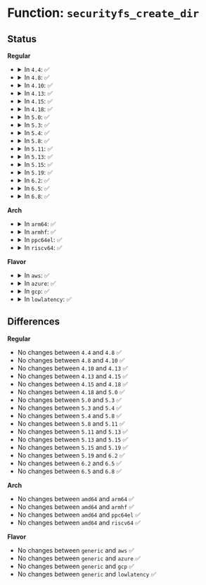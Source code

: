 # Function: <code>securityfs_create_dir</code>

## Status
<b>Regular</b>
<ul>
<li>
<details>
<summary>In <code>4.4</code>: ✅</summary>

```c
struct dentry *securityfs_create_dir(const char *name, struct dentry *parent);
```

**Collision:** Unique Global

**Inline:** No

**Transformation:** False

**Instances:**

```
In security/inode.c (ffffffff8133feb0)
Location: security/inode.c:166
Inline: False
Direct callers:
  - security/apparmor/apparmorfs.c:aafs_create_dir
  - security/apparmor/apparmorfs.c:__aa_fs_profile_mkdir
  - security/apparmor/apparmorfs.c:__aa_fs_profile_mkdir
  - security/apparmor/apparmorfs.c:__aa_fs_ns_mkdir
  - security/apparmor/apparmorfs.c:__aa_fs_ns_mkdir
  - security/apparmor/apparmorfs.c:__aa_fs_ns_mkdir
  - security/integrity/ima/ima_fs.c:ima_fs_init
  - drivers/char/tpm/tpm_eventlog.c:tpm_bios_log_setup
```
**Symbols:**

```
ffffffff8133feb0-ffffffff8133fecd: securityfs_create_dir (STB_GLOBAL)
```
</details>
</li>
<li>
<details>
<summary>In <code>4.8</code>: ✅</summary>

```c
struct dentry *securityfs_create_dir(const char *name, struct dentry *parent);
```

**Collision:** Unique Global

**Inline:** No

**Transformation:** False

**Instances:**

```
In security/inode.c (ffffffff81375540)
Location: security/inode.c:219
Inline: False
Direct callers:
  - security/apparmor/apparmorfs.c:aafs_create_dir
  - security/apparmor/apparmorfs.c:__aa_fs_ns_mkdir
  - security/apparmor/apparmorfs.c:__aa_fs_ns_mkdir
  - security/apparmor/apparmorfs.c:__aa_fs_ns_mkdir
  - security/apparmor/apparmorfs.c:__aa_fs_profile_mkdir
  - security/apparmor/apparmorfs.c:__aa_fs_profile_mkdir
  - security/integrity/ima/ima_fs.c:ima_fs_init
  - drivers/char/tpm/tpm_eventlog.c:tpm_bios_log_setup
```
**Symbols:**

```
ffffffff81375540-ffffffff81375560: securityfs_create_dir (STB_GLOBAL)
```
</details>
</li>
<li>
<details>
<summary>In <code>4.10</code>: ✅</summary>

```c
struct dentry *securityfs_create_dir(const char *name, struct dentry *parent);
```

**Collision:** Unique Global

**Inline:** No

**Transformation:** False

**Instances:**

```
In security/inode.c (ffffffff8138be70)
Location: security/inode.c:218
Inline: False
Direct callers:
  - security/apparmor/apparmorfs.c:aafs_create_dir
  - security/apparmor/apparmorfs.c:__aa_fs_ns_mkdir
  - security/apparmor/apparmorfs.c:__aa_fs_ns_mkdir
  - security/apparmor/apparmorfs.c:__aa_fs_ns_mkdir
  - security/apparmor/apparmorfs.c:__aa_fs_profile_mkdir
  - security/apparmor/apparmorfs.c:__aa_fs_profile_mkdir
  - security/integrity/ima/ima_fs.c:ima_fs_init
  - drivers/char/tpm/tpm_eventlog.c:tpm_bios_log_setup
```
**Symbols:**

```
ffffffff8138be70-ffffffff8138be90: securityfs_create_dir (STB_GLOBAL)
```
</details>
</li>
<li>
<details>
<summary>In <code>4.13</code>: ✅</summary>

```c
struct dentry *securityfs_create_dir(const char *name, struct dentry *parent);
```

**Collision:** Unique Global

**Inline:** No

**Transformation:** False

**Instances:**

```
In security/inode.c (ffffffff813a1b00)
Location: security/inode.c:222
Inline: False
Direct callers:
  - security/apparmor/apparmorfs.c:entry_create_dir
  - security/integrity/ima/ima_fs.c:ima_fs_init
  - drivers/char/tpm/tpm1_eventlog.c:tpm_bios_log_setup
```
**Symbols:**

```
ffffffff813a1b00-ffffffff813a1b20: securityfs_create_dir (STB_GLOBAL)
```
</details>
</li>
<li>
<details>
<summary>In <code>4.15</code>: ✅</summary>

```c
struct dentry *securityfs_create_dir(const char *name, struct dentry *parent);
```

**Collision:** Unique Global

**Inline:** No

**Transformation:** False

**Instances:**

```
In security/inode.c (ffffffff813c7900)
Location: security/inode.c:222
Inline: False
Direct callers:
  - security/apparmor/apparmorfs.c:entry_create_dir
  - security/integrity/ima/ima_fs.c:ima_fs_init
  - drivers/char/tpm/tpm1_eventlog.c:tpm_bios_log_setup
```
**Symbols:**

```
ffffffff813c7900-ffffffff813c7920: securityfs_create_dir (STB_GLOBAL)
```
</details>
</li>
<li>
<details>
<summary>In <code>4.18</code>: ✅</summary>

```c
struct dentry *securityfs_create_dir(const char *name, struct dentry *parent);
```

**Collision:** Unique Global

**Inline:** No

**Transformation:** False

**Instances:**

```
In security/inode.c (ffffffff813f6f30)
Location: security/inode.c:222
Inline: False
Direct callers:
  - security/tomoyo/securityfs_if.c:tomoyo_initerface_init
  - security/apparmor/apparmorfs.c:entry_create_dir
  - security/integrity/iint.c:integrity_fs_init
  - security/integrity/ima/ima_fs.c:ima_fs_init
  - security/integrity/evm/evm_secfs.c:evm_init_secfs
  - drivers/char/tpm/eventlog/common.c:tpm_bios_log_setup
```
**Symbols:**

```
ffffffff813f6f30-ffffffff813f6f50: securityfs_create_dir (STB_GLOBAL)
```
</details>
</li>
<li>
<details>
<summary>In <code>5.0</code>: ✅</summary>

```c
struct dentry *securityfs_create_dir(const char *name, struct dentry *parent);
```

**Collision:** Unique Global

**Inline:** No

**Transformation:** False

**Instances:**

```
In security/inode.c (ffffffff814129e0)
Location: security/inode.c:223
Inline: False
Direct callers:
  - security/tomoyo/securityfs_if.c:tomoyo_initerface_init
  - security/apparmor/apparmorfs.c:entry_create_dir
  - security/integrity/iint.c:integrity_fs_init
  - security/integrity/ima/ima_fs.c:ima_fs_init
  - security/integrity/evm/evm_secfs.c:evm_init_secfs
  - drivers/char/tpm/eventlog/common.c:tpm_bios_log_setup
```
**Symbols:**

```
ffffffff814129e0-ffffffff81412a00: securityfs_create_dir (STB_GLOBAL)
```
</details>
</li>
<li>
<details>
<summary>In <code>5.3</code>: ✅</summary>

```c
struct dentry *securityfs_create_dir(const char *name, struct dentry *parent);
```

**Collision:** Unique Global

**Inline:** No

**Transformation:** False

**Instances:**

```
In security/inode.c (ffffffff81440420)
Location: security/inode.c:228
Inline: False
Direct callers:
  - security/tomoyo/securityfs_if.c:tomoyo_initerface_init
  - security/apparmor/apparmorfs.c:entry_create_dir
  - security/safesetid/securityfs.c:safesetid_init_securityfs
  - security/integrity/iint.c:integrity_fs_init
  - security/integrity/ima/ima_fs.c:ima_fs_init
  - security/integrity/evm/evm_secfs.c:evm_init_secfs
  - drivers/char/tpm/eventlog/common.c:tpm_bios_log_setup
```
**Symbols:**

```
ffffffff81440420-ffffffff81440440: securityfs_create_dir (STB_GLOBAL)
```
</details>
</li>
<li>
<details>
<summary>In <code>5.4</code>: ✅</summary>

```c
struct dentry *securityfs_create_dir(const char *name, struct dentry *parent);
```

**Collision:** Unique Global

**Inline:** No

**Transformation:** False

**Instances:**

```
In security/inode.c (ffffffff81459cf0)
Location: security/inode.c:228
Inline: False
Direct callers:
  - security/tomoyo/securityfs_if.c:tomoyo_initerface_init
  - security/apparmor/apparmorfs.c:entry_create_dir
  - security/safesetid/securityfs.c:safesetid_init_securityfs
  - security/integrity/iint.c:integrity_fs_init
  - security/integrity/ima/ima_fs.c:ima_fs_init
  - security/integrity/evm/evm_secfs.c:evm_init_secfs
  - drivers/char/tpm/eventlog/common.c:tpm_bios_log_setup
```
**Symbols:**

```
ffffffff81459cf0-ffffffff81459d10: securityfs_create_dir (STB_GLOBAL)
```
</details>
</li>
<li>
<details>
<summary>In <code>5.8</code>: ✅</summary>

```c
struct dentry *securityfs_create_dir(const char *name, struct dentry *parent);
```

**Collision:** Unique Global

**Inline:** No

**Transformation:** False

**Instances:**

```
In security/inode.c (ffffffff814acf70)
Location: security/inode.c:228
Inline: False
Direct callers:
  - security/tomoyo/securityfs_if.c:tomoyo_initerface_init
  - security/apparmor/apparmorfs.c:entry_create_dir
  - security/safesetid/securityfs.c:safesetid_init_securityfs
  - security/integrity/iint.c:integrity_fs_init
  - security/integrity/ima/ima_fs.c:ima_fs_init
  - security/integrity/evm/evm_secfs.c:evm_init_secfs
  - drivers/char/tpm/eventlog/common.c:tpm_bios_log_setup
```
**Symbols:**

```
ffffffff814acf70-ffffffff814acf90: securityfs_create_dir (STB_GLOBAL)
```
</details>
</li>
<li>
<details>
<summary>In <code>5.11</code>: ✅</summary>

```c
struct dentry *securityfs_create_dir(const char *name, struct dentry *parent);
```

**Collision:** Unique Global

**Inline:** No

**Transformation:** False

**Instances:**

```
In security/inode.c (ffffffff814ca4c0)
Location: security/inode.c:228
Inline: False
Direct callers:
  - security/tomoyo/securityfs_if.c:tomoyo_initerface_init
  - security/apparmor/apparmorfs.c:entry_create_dir
  - security/safesetid/securityfs.c:safesetid_init_securityfs
  - security/integrity/iint.c:integrity_fs_init
  - security/integrity/ima/ima_fs.c:ima_fs_init
  - security/integrity/evm/evm_secfs.c:evm_init_secfs
  - drivers/char/tpm/eventlog/common.c:tpm_bios_log_setup
```
**Symbols:**

```
ffffffff814ca4c0-ffffffff814ca4e0: securityfs_create_dir (STB_GLOBAL)
```
</details>
</li>
<li>
<details>
<summary>In <code>5.13</code>: ✅</summary>

```c
struct dentry *securityfs_create_dir(const char *name, struct dentry *parent);
```

**Collision:** Unique Global

**Inline:** No

**Transformation:** False

**Instances:**

```
In security/inode.c (ffffffff814d0af0)
Location: security/inode.c:228
Inline: False
Direct callers:
  - security/tomoyo/securityfs_if.c:tomoyo_initerface_init
  - security/apparmor/apparmorfs.c:entry_create_dir
  - security/safesetid/securityfs.c:safesetid_init_securityfs
  - security/integrity/iint.c:integrity_fs_init
  - security/integrity/ima/ima_fs.c:ima_fs_init
  - security/integrity/evm/evm_secfs.c:evm_init_secfs
  - drivers/char/tpm/eventlog/common.c:tpm_bios_log_setup
```
**Symbols:**

```
ffffffff814d0af0-ffffffff814d0b10: securityfs_create_dir (STB_GLOBAL)
```
</details>
</li>
<li>
<details>
<summary>In <code>5.15</code>: ✅</summary>

```c
struct dentry *securityfs_create_dir(const char *name, struct dentry *parent);
```

**Collision:** Unique Global

**Inline:** No

**Transformation:** False

**Instances:**

```
In security/inode.c (ffffffff81529820)
Location: security/inode.c:228
Inline: False
Direct callers:
  - security/tomoyo/securityfs_if.c:tomoyo_initerface_init
  - security/apparmor/apparmorfs.c:entry_create_dir
  - security/safesetid/securityfs.c:safesetid_init_securityfs
  - security/integrity/iint.c:integrity_fs_init
  - security/integrity/ima/ima_fs.c:ima_fs_init
  - security/integrity/evm/evm_secfs.c:evm_init_secfs
  - drivers/char/tpm/eventlog/common.c:tpm_bios_log_setup
```
**Symbols:**

```
ffffffff81529820-ffffffff81529840: securityfs_create_dir (STB_GLOBAL)
```
</details>
</li>
<li>
<details>
<summary>In <code>5.19</code>: ✅</summary>

```c
struct dentry *securityfs_create_dir(const char *name, struct dentry *parent);
```

**Collision:** Unique Global

**Inline:** No

**Transformation:** False

**Instances:**

```
In security/inode.c (ffffffff815bf010)
Location: security/inode.c:228
Inline: False
Direct callers:
  - security/tomoyo/securityfs_if.c:tomoyo_initerface_init
  - security/apparmor/apparmorfs.c:entry_create_dir
  - security/safesetid/securityfs.c:safesetid_init_securityfs
  - security/integrity/iint.c:integrity_fs_init
  - security/integrity/ima/ima_fs.c:ima_fs_init
  - security/integrity/evm/evm_secfs.c:evm_init_secfs
  - drivers/char/tpm/eventlog/common.c:tpm_bios_log_setup
```
**Symbols:**

```
ffffffff815bf010-ffffffff815bf042: securityfs_create_dir (STB_GLOBAL)
```
</details>
</li>
<li>
<details>
<summary>In <code>6.2</code>: ✅</summary>

```c
struct dentry *securityfs_create_dir(const char *name, struct dentry *parent);
```

**Collision:** Unique Global

**Inline:** No

**Transformation:** False

**Instances:**

```
In security/inode.c (ffffffff8166b3e0)
Location: security/inode.c:228
Inline: False
Direct callers:
  - security/tomoyo/securityfs_if.c:tomoyo_initerface_init
  - security/apparmor/apparmorfs.c:entry_create_dir
  - security/safesetid/securityfs.c:safesetid_init_securityfs
  - security/integrity/iint.c:integrity_fs_init
  - security/integrity/ima/ima_fs.c:ima_fs_init
  - security/integrity/evm/evm_secfs.c:evm_init_secfs
  - drivers/char/tpm/eventlog/common.c:tpm_bios_log_setup
```
**Symbols:**

```
ffffffff8166b3e0-ffffffff8166b412: securityfs_create_dir (STB_GLOBAL)
```
</details>
</li>
<li>
<details>
<summary>In <code>6.5</code>: ✅</summary>

```c
struct dentry *securityfs_create_dir(const char *name, struct dentry *parent);
```

**Collision:** Unique Global

**Inline:** No

**Transformation:** False

**Instances:**

```
In security/inode.c (ffffffff816a3b40)
Location: security/inode.c:228
Inline: False
Direct callers:
  - security/tomoyo/securityfs_if.c:tomoyo_initerface_init
  - security/apparmor/apparmorfs.c:entry_create_dir
  - security/safesetid/securityfs.c:safesetid_init_securityfs
  - security/integrity/iint.c:integrity_fs_init
  - security/integrity/ima/ima_fs.c:ima_fs_init
  - security/integrity/evm/evm_secfs.c:evm_init_secfs
  - drivers/char/tpm/eventlog/common.c:tpm_bios_log_setup
```
**Symbols:**

```
ffffffff816a3b40-ffffffff816a3b72: securityfs_create_dir (STB_GLOBAL)
```
</details>
</li>
<li>
<details>
<summary>In <code>6.8</code>: ✅</summary>

```c
struct dentry *securityfs_create_dir(const char *name, struct dentry *parent);
```

**Collision:** Unique Global

**Inline:** No

**Transformation:** False

**Instances:**

```
In security/inode.c (ffffffff816e05a0)
Location: security/inode.c:228
Inline: False
Direct callers:
  - security/tomoyo/securityfs_if.c:tomoyo_initerface_init
  - security/apparmor/apparmorfs.c:entry_create_dir
  - security/safesetid/securityfs.c:safesetid_init_securityfs
  - security/integrity/iint.c:integrity_fs_init
  - security/integrity/ima/ima_fs.c:ima_fs_init
  - security/integrity/evm/evm_secfs.c:evm_init_secfs
  - drivers/char/tpm/eventlog/common.c:tpm_bios_log_setup
```
**Symbols:**

```
ffffffff816e05a0-ffffffff816e05d2: securityfs_create_dir (STB_GLOBAL)
```
</details>
</li>
</ul>
<b>Arch</b>
<ul>
<li>
<details>
<summary>In <code>arm64</code>: ✅</summary>

```c
struct dentry *securityfs_create_dir(const char *name, struct dentry *parent);
```

**Collision:** Unique Global

**Inline:** No

**Transformation:** False

**Instances:**

```
In security/inode.c (ffff800010546018)
Location: security/inode.c:228
Inline: False
Direct callers:
  - security/tomoyo/securityfs_if.c:tomoyo_initerface_init
  - security/apparmor/apparmorfs.c:entry_create_dir
  - security/safesetid/securityfs.c:safesetid_init_securityfs
  - security/integrity/iint.c:integrity_fs_init
  - security/integrity/ima/ima_fs.c:ima_fs_init
  - security/integrity/evm/evm_secfs.c:evm_init_secfs
  - drivers/char/tpm/eventlog/common.c:tpm_bios_log_setup
```
**Symbols:**

```
ffff800010546018-ffff80001054605c: securityfs_create_dir (STB_GLOBAL)
```
</details>
</li>
<li>
<details>
<summary>In <code>armhf</code>: ✅</summary>

```c
struct dentry *securityfs_create_dir(const char *name, struct dentry *parent);
```

**Collision:** Unique Global

**Inline:** No

**Transformation:** False

**Instances:**

```
In security/inode.c (c06fbe00)
Location: security/inode.c:228
Inline: False
Direct callers:
  - security/tomoyo/securityfs_if.c:tomoyo_initerface_init
  - security/apparmor/apparmorfs.c:entry_create_dir
  - security/safesetid/securityfs.c:safesetid_init_securityfs
  - security/integrity/iint.c:integrity_fs_init
  - security/integrity/ima/ima_fs.c:ima_fs_init
  - security/integrity/evm/evm_secfs.c:evm_init_secfs
  - drivers/char/tpm/eventlog/common.c:tpm_bios_log_setup
```
**Symbols:**

```
c06fbe00-c06fbe38: securityfs_create_dir (STB_GLOBAL)
```
</details>
</li>
<li>
<details>
<summary>In <code>ppc64el</code>: ✅</summary>

```c
struct dentry *securityfs_create_dir(const char *name, struct dentry *parent);
```

**Collision:** Unique Global

**Inline:** No

**Transformation:** False

**Instances:**

```
In security/inode.c (c00000000069ca00)
Location: security/inode.c:228
Inline: False
Direct callers:
  - security/tomoyo/securityfs_if.c:tomoyo_initerface_init
  - security/apparmor/apparmorfs.c:entry_create_dir
  - security/safesetid/securityfs.c:safesetid_init_securityfs
  - security/integrity/iint.c:integrity_fs_init
  - security/integrity/ima/ima_fs.c:ima_fs_init
  - security/integrity/evm/evm_secfs.c:evm_init_secfs
  - drivers/char/tpm/eventlog/common.c:tpm_bios_log_setup
```
**Symbols:**

```
c00000000069ca00-c00000000069ca28: securityfs_create_dir (STB_GLOBAL)
```
</details>
</li>
<li>
<details>
<summary>In <code>riscv64</code>: ✅</summary>

```c
struct dentry *securityfs_create_dir(const char *name, struct dentry *parent);
```

**Collision:** Unique Global

**Inline:** No

**Transformation:** False

**Instances:**

```
In security/inode.c (ffffffe0003a1b46)
Location: security/inode.c:228
Inline: False
Direct callers:
  - security/tomoyo/securityfs_if.c:tomoyo_initerface_init
  - security/apparmor/apparmorfs.c:entry_create_dir
  - security/safesetid/securityfs.c:safesetid_init_securityfs
  - security/integrity/iint.c:integrity_fs_init
  - security/integrity/ima/ima_fs.c:ima_fs_init
  - security/integrity/evm/evm_secfs.c:evm_init_secfs
  - drivers/char/tpm/eventlog/common.c:tpm_bios_log_setup
```
**Symbols:**

```
ffffffe0003a1b46-ffffffe0003a1b84: securityfs_create_dir (STB_GLOBAL)
```
</details>
</li>
</ul>
<b>Flavor</b>
<ul>
<li>
<details>
<summary>In <code>aws</code>: ✅</summary>

```c
struct dentry *securityfs_create_dir(const char *name, struct dentry *parent);
```

**Collision:** Unique Global

**Inline:** No

**Transformation:** False

**Instances:**

```
In security/inode.c (ffffffff814522d0)
Location: security/inode.c:228
Inline: False
Direct callers:
  - security/tomoyo/securityfs_if.c:tomoyo_initerface_init
  - security/apparmor/apparmorfs.c:entry_create_dir
  - security/safesetid/securityfs.c:safesetid_init_securityfs
  - security/integrity/iint.c:integrity_fs_init
  - security/integrity/ima/ima_fs.c:ima_fs_init
  - security/integrity/evm/evm_secfs.c:evm_init_secfs
  - drivers/char/tpm/eventlog/common.c:tpm_bios_log_setup
```
**Symbols:**

```
ffffffff814522d0-ffffffff814522f0: securityfs_create_dir (STB_GLOBAL)
```
</details>
</li>
<li>
<details>
<summary>In <code>azure</code>: ✅</summary>

```c
struct dentry *securityfs_create_dir(const char *name, struct dentry *parent);
```

**Collision:** Unique Global

**Inline:** No

**Transformation:** False

**Instances:**

```
In security/inode.c (ffffffff81442d20)
Location: security/inode.c:228
Inline: False
Direct callers:
  - security/tomoyo/securityfs_if.c:tomoyo_initerface_init
  - security/apparmor/apparmorfs.c:entry_create_dir
  - security/safesetid/securityfs.c:safesetid_init_securityfs
  - security/integrity/iint.c:integrity_fs_init
  - security/integrity/ima/ima_fs.c:ima_fs_init
  - security/integrity/evm/evm_secfs.c:evm_init_secfs
  - drivers/char/tpm/eventlog/common.c:tpm_bios_log_setup
```
**Symbols:**

```
ffffffff81442d20-ffffffff81442d40: securityfs_create_dir (STB_GLOBAL)
```
</details>
</li>
<li>
<details>
<summary>In <code>gcp</code>: ✅</summary>

```c
struct dentry *securityfs_create_dir(const char *name, struct dentry *parent);
```

**Collision:** Unique Global

**Inline:** No

**Transformation:** False

**Instances:**

```
In security/inode.c (ffffffff8144e370)
Location: security/inode.c:228
Inline: False
Direct callers:
  - security/tomoyo/securityfs_if.c:tomoyo_initerface_init
  - security/apparmor/apparmorfs.c:entry_create_dir
  - security/safesetid/securityfs.c:safesetid_init_securityfs
  - security/integrity/iint.c:integrity_fs_init
  - security/integrity/ima/ima_fs.c:ima_fs_init
  - security/integrity/evm/evm_secfs.c:evm_init_secfs
  - drivers/char/tpm/eventlog/common.c:tpm_bios_log_setup
```
**Symbols:**

```
ffffffff8144e370-ffffffff8144e390: securityfs_create_dir (STB_GLOBAL)
```
</details>
</li>
<li>
<details>
<summary>In <code>lowlatency</code>: ✅</summary>

```c
struct dentry *securityfs_create_dir(const char *name, struct dentry *parent);
```

**Collision:** Unique Global

**Inline:** No

**Transformation:** False

**Instances:**

```
In security/inode.c (ffffffff81465740)
Location: security/inode.c:228
Inline: False
Direct callers:
  - security/tomoyo/securityfs_if.c:tomoyo_initerface_init
  - security/apparmor/apparmorfs.c:entry_create_dir
  - security/safesetid/securityfs.c:safesetid_init_securityfs
  - security/integrity/iint.c:integrity_fs_init
  - security/integrity/ima/ima_fs.c:ima_fs_init
  - security/integrity/evm/evm_secfs.c:evm_init_secfs
  - drivers/char/tpm/eventlog/common.c:tpm_bios_log_setup
```
**Symbols:**

```
ffffffff81465740-ffffffff81465760: securityfs_create_dir (STB_GLOBAL)
```
</details>
</li>
</ul>

## Differences
<b>Regular</b>
<ul>
<li>
No changes between <code>4.4</code> and <code>4.8</code> ✅
</li>
<li>
No changes between <code>4.8</code> and <code>4.10</code> ✅
</li>
<li>
No changes between <code>4.10</code> and <code>4.13</code> ✅
</li>
<li>
No changes between <code>4.13</code> and <code>4.15</code> ✅
</li>
<li>
No changes between <code>4.15</code> and <code>4.18</code> ✅
</li>
<li>
No changes between <code>4.18</code> and <code>5.0</code> ✅
</li>
<li>
No changes between <code>5.0</code> and <code>5.3</code> ✅
</li>
<li>
No changes between <code>5.3</code> and <code>5.4</code> ✅
</li>
<li>
No changes between <code>5.4</code> and <code>5.8</code> ✅
</li>
<li>
No changes between <code>5.8</code> and <code>5.11</code> ✅
</li>
<li>
No changes between <code>5.11</code> and <code>5.13</code> ✅
</li>
<li>
No changes between <code>5.13</code> and <code>5.15</code> ✅
</li>
<li>
No changes between <code>5.15</code> and <code>5.19</code> ✅
</li>
<li>
No changes between <code>5.19</code> and <code>6.2</code> ✅
</li>
<li>
No changes between <code>6.2</code> and <code>6.5</code> ✅
</li>
<li>
No changes between <code>6.5</code> and <code>6.8</code> ✅
</li>
</ul>
<b>Arch</b>
<ul>
<li>
No changes between <code>amd64</code> and <code>arm64</code> ✅
</li>
<li>
No changes between <code>amd64</code> and <code>armhf</code> ✅
</li>
<li>
No changes between <code>amd64</code> and <code>ppc64el</code> ✅
</li>
<li>
No changes between <code>amd64</code> and <code>riscv64</code> ✅
</li>
</ul>
<b>Flavor</b>
<ul>
<li>
No changes between <code>generic</code> and <code>aws</code> ✅
</li>
<li>
No changes between <code>generic</code> and <code>azure</code> ✅
</li>
<li>
No changes between <code>generic</code> and <code>gcp</code> ✅
</li>
<li>
No changes between <code>generic</code> and <code>lowlatency</code> ✅
</li>
</ul>
